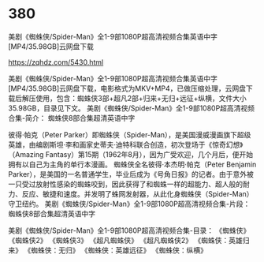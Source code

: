 # 380
美剧《蜘蛛侠/Spider-Man》全1-9部1080P超高清视频合集英语中字[MP4/35.98GB]云网盘下载

https://zqhdz.com/5430.html

美剧《蜘蛛侠/Spider-Man》全1-9部1080P超高清视频合集英语中字[MP4/35.98GB]云网盘下载，电影格式为MKV+MP4，已做压缩处理，云网盘下载后解压使用，包含：蜘蛛侠3部+超凡2部+归来+无归+远征+纵横，文件大小35.98GB，目录见下文。
美剧《蜘蛛侠/Spider-Man》全1-9部1080P超高清视频合集-简介：
蜘蛛侠8部合集超清英语中字

彼得·帕克（Peter Parker）即蜘蛛侠（Spider-Man），是美国漫威漫画旗下超级英雄，由编剧斯坦·李和画家史蒂夫·迪特科联合创造，初次登场于《惊奇幻想》（Amazing Fantasy）第15期（1962年8月），因为广受欢迎，几个月后，便开始拥有以自己为主角的单行本漫画。
蜘蛛侠全名彼得·本杰明·帕克（Peter Benjamin Parker），是美国的一名普通学生，毕业后成为《号角日报》的记者。由于意外被一只受过放射性感染的蜘蛛咬到，因此获得了和蜘蛛一样的超能力、超人般的耐力、反应、敏捷和速度。并发明了蛛网发射器，从此化身蜘蛛侠（Spider-Man）守卫纽约。
美剧《蜘蛛侠/Spider-Man》全1-9部1080P超高清视频合集-片段：
蜘蛛侠8部合集超清英语中字

美剧《蜘蛛侠/Spider-Man》全1-9部1080P超高清视频合集-目录：
《蜘蛛侠》
《蜘蛛侠2》
《蜘蛛侠3》
《超凡蜘蛛侠》
《超凡蜘蛛侠2》
《蜘蛛侠：英雄归来》
《蜘蛛侠：无归》
《蜘蛛侠：英雄远征》
《蜘蛛侠：纵横》

